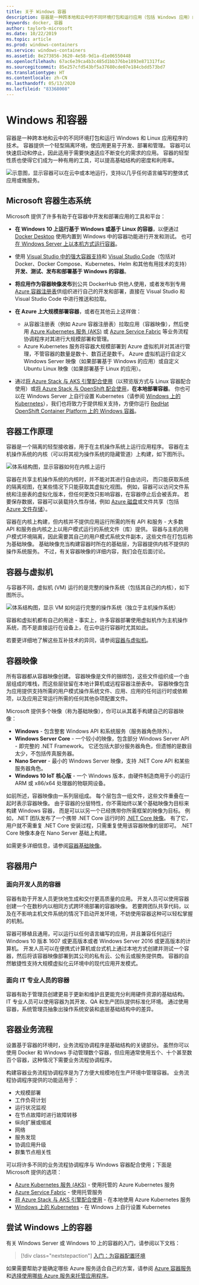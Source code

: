 ```yaml
---
title: 关于 Windows 容器
description: 容器是一种跨本地和云中的不同环境打包和运行应用（包括 Windows 应用）的技术。 本主题讨论 Microsoft、Windows 和 Azure 如何帮助你通过各种方式（包括使用 Docker 和 Azure Kubernetes 服务）在容器中开发和部署应用。
keywords: docker, 容器
author: taylorb-microsoft
ms.date: 10/22/2019
ms.topic: article
ms.prod: windows-containers
ms.service: windows-containers
ms.assetid: 8e273856-3620-4e58-9d1a-d1e06550448
ms.openlocfilehash: 67ac6e39ca4b3c485d1bb376be1893e871317fac
ms.sourcegitcommit: 85e257cfd543bf5a37680cde07e184cbdd573bd7
ms.translationtype: HT
ms.contentlocale: zh-CN
ms.lasthandoff: 05/13/2020
ms.locfileid: "83368008"
---
```

# <a name="windows-and-containers"></a>Windows 和容器

容器是一种跨本地和云中的不同环境打包和运行 Windows 和 Linux 应用程序的技术。 容器提供一个轻型隔离环境，使应用更易于开发、部署和管理。 容器可以快速启动和停止，因此适用于需要快速适应不断变化的需求的应用。 容器的轻型性质也使得它们成为一种有用的工具，可以提高基础结构的密度和利用率。

![示意图，显示容器可以在云中或本地运行，支持以几乎任何语言编写的整体式应用或微服务。](media/about-3-box.png)

## <a name="the-microsoft-container-ecosystem"></a>Microsoft 容器生态系统

Microsoft 提供了许多有助于在容器中开发和部署应用的工具和平台：

- <strong>在 Windows 10 上运行基于 Windows 或基于 Linux 的容器</strong>，以便通过 [Docker Desktop](https://store.docker.com/editions/community/docker-ce-desktop-windows) 使用内置到 Windows 中的容器功能进行开发和测试。 也可[在 Windows Server 上以本机方式运行容器](../quick-start/set-up-environment.md?tabs=Windows-Server)。
- 使用 [Visual Studio 中的强大容器支持](https://docs.microsoft.com/visualstudio/containers/overview)和 [Visual Studio Code](https://code.visualstudio.com/docs/azure/docker)（包括对 Docker、Docker Compose、Kubernetes、Helm 和其他有用技术的支持）<strong>开发、测试、发布和部署基于 Windows 的容器</strong>。
- <strong>将应用作为容器映像发布</strong>到公共 DockerHub 供他人使用，或者发布到专用 [Azure 容器注册表](https://azure.microsoft.com/services/container-registry/)供组织进行自己的开发和部署，直接在 Visual Studio 和 Visual Studio Code 中进行推送和拉取。
- <strong>在 Azure 上大规模部署容器</strong>，或者在其他云上这样做：

  - 从容器注册表（例如 Azure 容器注册表）拉取应用（容器映像），然后使用 [Azure Kubernetes 服务 (AKS)](https://docs.microsoft.com/azure/aks/intro-kubernetes) 或 [Azure Service Fabric](https://docs.microsoft.com/azure/service-fabric/) 等业务流程协调程序对其进行大规模部署和管理。
  - Azure Kubernetes 服务将容器大规模部署到 Azure 虚拟机并对其进行管理，不管容器的数量是数十、数百还是数千。 Azure 虚拟机运行自定义 Windows Server 映像（如果部署基于 Windows 的应用）或自定义 Ubuntu Linux 映像（如果部署基于 Linux 的应用）。
- 通过[将 Azure Stack 与 AKS 引擎配合使用](https://docs.microsoft.com/azure-stack/user/azure-stack-kubernetes-aks-engine-overview)（以预览版方式与 Linux 容器配合使用）或[将 Azure Stack 与 OpenShift 配合使用](https://docs.microsoft.com/azure/virtual-machines/linux/openshift-azure-stack)，<strong>在本地部署容器</strong>。 你也可以在 Windows Server 上自行设置 Kubernetes（请参阅 [Windows 上的 Kubernetes](../kubernetes/getting-started-kubernetes-windows.md)），我们也将致力于提供相关支持，方便你运行 [RedHat OpenShift Container Platform 上的 Windows 容器](https://techcommunity.microsoft.com/t5/Networking-Blog/Managing-Windows-containers-with-Red-Hat-OpenShift-Container/ba-p/339821)。

## <a name="how-containers-work"></a>容器工作原理

容器是一个隔离的轻型接收器，用于在主机操作系统上运行应用程序。 容器在主机操作系统的内核（可以将其视为操作系统的隐藏管道）上构建，如下图所示。

![体系结构图，显示容器如何在内核上运行](media/container-diagram.svg)

容器在共享主机操作系统的内核时，并不能对其进行自由访问， 而只能获取系统的隔离视图，在某些情况下只能获取其虚拟化视图。 例如，容器可以访问文件系统和注册表的虚拟化版本，但任何更改只影响容器，在容器停止后会被丢弃。 若要保存数据，容器可以装载持久性存储，例如 [Azure 磁盘](https://azure.microsoft.com/services/storage/disks/)或文件共享（包括 [Azure 文件存储](https://azure.microsoft.com/services/storage/files/)）。

容器在内核上构建，但内核并不提供应用运行所需的所有 API 和服务 - 大多数 API 和服务由内核之上以用户模式运行的系统文件（库）提供。 容器与主机的用户模式环境隔离，因此需要其自己的用户模式系统文件副本，这些文件在打包后称为基础映像。 基础映像充当构建容器时所在的基础层，为容器提供内核不提供的操作系统服务。 不过，有关容器映像的详细内容，我们会在后面讨论。

## <a name="containers-vs-virtual-machines"></a>容器与虚拟机

与容器不同，虚拟机 (VM) 运行的是完整的操作系统（包括其自己的内核），如下图所示。

![体系结构图，显示 VM 如何运行完整的操作系统（独立于主机操作系统）](media/virtual-machine-diagram.svg)

容器和虚拟机都有自己的用途 - 事实上，许多容器部署使用虚拟机作为主机操作系统，而不是直接运行在设备上，在云中运行容器时尤其如此。

若要更详细地了解这些互补技术的异同，请参阅[容器与虚拟机](containers-vs-vm.md)。

## <a name="container-images"></a>容器映像

所有容器都从容器映像创建。 容器映像是文件的捆绑包，这些文件组织成一个由层组成的堆栈，而这些层驻留在本地计算机或远程容器注册表中。 容器映像包含为应用提供支持所需的用户模式操作系统文件、应用、应用的任何运行时或依赖项，以及应用正常运行所需的任何其他杂项配置文件。

Microsoft 提供多个映像（称为基础映像），你可以从其着手构建自己的容器映像：

* <strong>Windows</strong> - 包含整套 Windows API 和系统服务（服务器角色除外）。
* <strong>Windows Server Core</strong> - 一个较小的映像，包含部分 Windows Server API - 即完整的 .NET Framework。 它还包括大部分服务器角色，但遗憾的是数目太少，不包括传真服务器。
* <strong>Nano Server</strong> - 最小的 Windows Server 映像，支持 .NET Core API 和某些服务器角色。
* <strong>Windows 10 IoT 核心版</strong> - 一个 Windows 版本，由硬件制造商用于小的运行 ARM 或 x86/x64 处理器的物联网设备。

如前所述，容器映像由一系列层组成。 每个层包含一组文件，这些文件重叠在一起时表示容器映像。 由于容器的分层特性，你不需始终以某个基础映像为目标来构建 Windows 容器， 而是可以以另一个已经携带你所需框架的映像为目标。 例如，.NET 团队发布了一个携带 .NET Core 运行时的 [.NET Core 映像](https://hub.docker.com/_/microsoft-dotnet-core)。 有了它，用户就不需重复 .NET Core 安装过程，只需重复使用该容器映像的层即可。 .NET Core 映像本身在 Nano Server 基础上构建。

如需更多详细信息，请参阅[容器基础映像](../manage-containers/container-base-images.md)。

## <a name="container-users"></a>容器用户

### <a name="containers-for-developers"></a>面向开发人员的容器

容器有助于开发人员更快地生成和交付更高质量的应用。 开发人员可以使用容器创建一个在数秒内以相同方式跨环境部署的容器映像。 若要跨团队共享代码，以及在不影响主机文件系统的情况下启动开发环境，不妨使用容器这种可以轻松掌握的机制。

容器可移植且通用，可以运行以任何语言编写的应用，并且兼容任何运行 Windows 10 版本 1607 或更高版本或者 Windows Server 2016 或更高版本的计算机。 开发人员可以在便携式计算机或台式机上通过本地方式创建并测试一个容器，然后将该容器映像部署到其公司的私有云、公有云或服务提供商。 容器的自然敏捷性支持大规模虚拟化云环境中的现代应用开发模式。

### <a name="containers-for-it-professionals"></a>面向 IT 专业人员的容器

容器有助于管理员创建更易于更新和维护且更能充分利用硬件资源的基础结构。 IT 专业人员可以使用容器为其开发、QA 和生产团队提供标准化环境。 通过使用容器，系统管理员抽象出操作系统安装和底层基础结构中的差异。

## <a name="container-orchestration"></a>容器业务流程

设置基于容器的环境时，业务流程协调程序是基础结构的关键部分。 虽然你可以使用 Docker 和 Windows 手动管理数个容器，但应用通常使用五个、十个甚至数百个容器，这种情况下需要业务流程协调程序。

构建容器业务流程协调程序是为了方便大规模地在生产环境中管理容器。 业务流程协调程序提供的功能适用于：

- 大规模部署
- 工作负荷计划
- 运行状况监视
- 在节点故障时进行故障转移
- 纵向扩展或缩减
- 网络
- 服务发现
- 协调应用升级
- 群集节点相关性

可以将许多不同的业务流程协调程序与 Windows 容器配合使用；下面是 Microsoft 提供的选项：
- [Azure Kubernetes 服务 (AKS)](https://docs.microsoft.com/azure/aks/intro-kubernetes) - 使用托管的 Azure Kubernetes 服务
- [Azure Service Fabric](https://docs.microsoft.com/azure/service-fabric/) - 使用托管服务
- [将 Azure Stack 与 AKS 引擎配合使用](https://docs.microsoft.com/azure-stack/user/azure-stack-kubernetes-aks-engine-overview) - 在本地使用 Azure Kubernetes 服务
- [Windows 上的 Kubernetes](../kubernetes/getting-started-kubernetes-windows.md) - 在 Windows 上自行设置 Kubernetes

## <a name="try-containers-on-windows"></a>尝试 Windows 上的容器

有关 Windows Server 或 Windows 10 上的容器的入门，请参阅以下文档：
> [!div class="nextstepaction"]
> [入门：为容器配置环境](../quick-start/set-up-environment.md)

如果需要帮助才能确定哪些 Azure 服务适合自己的方案，请参阅 [Azure 容器服务](https://azure.microsoft.com/product-categories/containers/)和[选择使用哪些 Azure 服务来托管应用程序](https://docs.microsoft.com/azure/architecture/guide/technology-choices/compute-decision-tree)。
